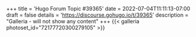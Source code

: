 +++
title = 'Hugo Forum Topic #39365'
date = 2022-07-04T11:11:13-07:00
draft = false
details = 'https://discourse.gohugo.io/t/39365'
description = "Galleria - will not show any content"
+++
{{< galleria photoset_id="72177720300279105" >}}

